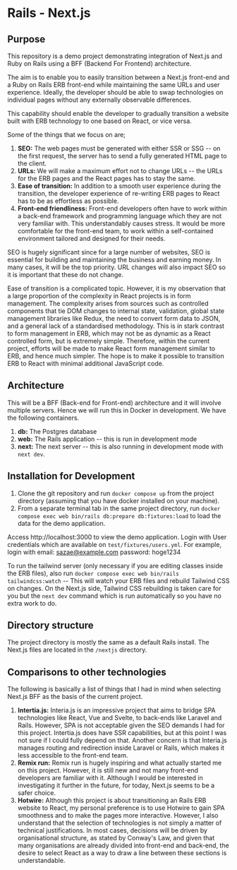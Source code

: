 # Rails - Next.js

## Purpose

This repository is a demo project demonstrating integration of Next.js and Ruby on Rails using a BFF (Backend For Frontend) architecture.

The aim is to enable you to easily transition between a Next.js front-end and a Ruby on Rails ERB front-end while maintaining the same URLs and user experience. Ideally, the developer should be able to swap technologies on individual pages without any externally observable differences.

This capability should enable the developer to gradually transition a website built with ERB technology to one based on React, or vice versa.

Some of the things that we focus on are;

1. **SEO:** The web pages must be generated with either SSR or SSG -- on the first request, the server has to send a fully generated HTML page to the client.
1. **URLs:** We will make a maximum effort not to change URLs -- the URLs for the ERB pages and the React pages has to stay the same.
1. **Ease of transition:** In addition to a smooth user experience during the transition, the developer experience of re-writing ERB pages to React has to be as effortless as possible.
1. **Front-end friendliness:** Front-end developers often have to work within a back-end framework and programming language which they are not very familiar with. This understandably causes stress. It would be more comfortable for the front-end team, to work within a self-contained environment tailored and designed for their needs.

SEO is hugely significant since for a large number of websites, SEO is essential for building and maintaining the business and earning money. In many cases, it will be the top priority. URL changes will also impact SEO so it is important that these do not change.

Ease of transition is a complicated topic. However, it is my observation that a large proportion of the complexity in React projects is in form management. The complexity arises from sources such as controlled components that tie DOM changes to internal state, validation, global state management libraries like Redux, the need to convert form data to JSON, and a general lack of a standardised methodology. This is in stark contrast to form management in ERB, which may not be as dynamic as a React controlled form, but is extremely simple. Therefore, within the current project, efforts will be made to make React form management similar to ERB, and hence much simpler. The hope is to make it possible to transition ERB to React with minimal additional JavaScript code.

## Architecture

This will be a BFF (Back-end for Front-end) architecture and it will involve multiple servers. Hence we will run this in Docker in development. We have the following containers.

1. **db:** The Postgres database
1. **web:** The Rails application -- this is run in development mode
1. **next:** The next server -- this is also running in development mode with `next dev`.

## Installation for Development

1. Clone the git repository and run `docker compose up` from the project directory (assuming that you have docker installed on your machine).
1. From a separate terminal tab in the same project directory, run `docker compose exec web bin/rails db:prepare db:fixtures:load` to load the data for the demo application.

Access http://localhost:3000 to view the demo application. Login with User credentials which are available on `test/fixtures/users.yml`. For example, login with email: sazae@example.com password: hoge1234

To run the tailwind server (only necessary if you are editing classes inside the ERB files), also run `docker compose exec web bin/rails tailwindcss:watch` -- This will watch your ERB files and rebuild Tailwind CSS on changes. On the Next.js side, Tailwind CSS rebuilding is taken care for you but the `next dev` command which is run automatically so you have no extra work to do.

## Directory structure

The project directory is mostly the same as a default Rails install. The Next.js files are located in the `/nextjs` directory.

## Comparisons to other technologies

The following is basically a list of things that I had in mind when selecting Next.js BFF as the basis of the current project.

1. **Intertia.js:** Interia.js is an impressive project that aims to bridge SPA technologies like React, Vue and Svelte, to back-ends like Laravel and Rails. However, SPA is not acceptable given the SEO demands I had for this project. Intertia.js does have SSR capabilities, but at this point I was not sure if I could fully depend on that. Another concern is that Interia.js manages routing and redirection inside Laravel or Rails, which makes it less accessible to the front-end team.
1. **Remix run:** Remix run is hugely inspiring and what actually started me on this project. However, it is still new and not many front-end developers are familiar with it. Although I would be interested in investigating it further in the future, for today, Next.js seems to be a safer choice.
1. **Hotwire:** Although this project is about transitioning an Rails ERB website to React, my personal preference is to use Hotwire to gain SPA smoothness and to make the pages more interactive. However, I also understand that the selection of technologies is not simply a matter of technical justifications. In most cases, decisions will be driven by organisational structure, as stated by Conway's Law, and given that many organisations are already divided into front-end and back-end, the desire to select React as a way to draw a line between these sections is understandable.
